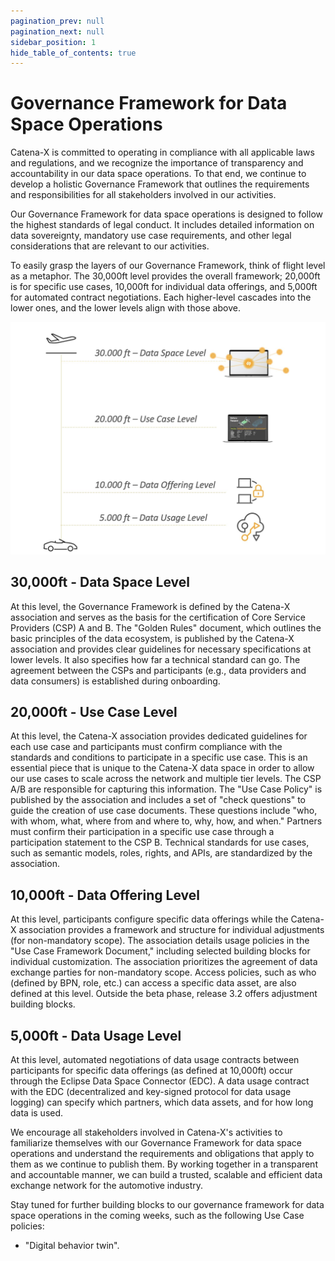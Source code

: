 ```yaml
---
pagination_prev: null
pagination_next: null
sidebar_position: 1
hide_table_of_contents: true
---
```


# Governance Framework for Data Space Operations

Catena-X is committed to operating in compliance with all applicable laws and regulations, and we recognize the importance of transparency and accountability in our data space operations. To that end, we continue to develop a holistic Governance Framework that outlines the requirements and responsibilities for all stakeholders involved in our activities.

Our Governance Framework for data space operations is designed to follow the highest standards of legal conduct. It includes detailed information on data sovereignty, mandatory use case requirements, and other legal considerations that are relevant to our activities.

To easily grasp the layers of our Governance Framework, think of flight level as a metaphor. The 30,000ft level provides the overall framework; 20,000ft is for specific use cases, 10,000ft for individual data offerings, and 5,000ft for automated contract negotiations. Each higher-level cascades into the lower ones, and the lower levels align with those above.

![Governance Framework for Data Space Operations Flight Levels](./assets/csm-flight-levels.png)

## 30,000ft - Data Space Level

At this level, the Governance Framework is defined by the Catena-X association and serves as the basis for the certification of Core Service Providers (CSP) A and B. The "Golden Rules" document, which outlines the basic principles of the data ecosystem, is published by the Catena-X association and provides clear guidelines for necessary specifications at lower levels. It also specifies how far a technical standard can go. The agreement between the CSPs and participants (e.g., data providers and data consumers) is established during onboarding.

## 20,000ft - Use Case Level

At this level, the Catena-X association provides dedicated guidelines for each use case and participants must confirm compliance with the standards and conditions to participate in a specific use case. This is an essential piece that is unique to the Catena-X data space in order to allow our use cases to scale across the network and multiple tier levels. The CSP A/B are responsible for capturing this information. The "Use Case Policy" is published by the association and includes a set of "check questions" to guide the creation of use case documents. These questions include "who, with whom, what, where from and where to, why, how, and when." Partners must confirm their participation in a specific use case through a participation statement to the CSP B. Technical standards for use cases, such as semantic models, roles, rights, and APIs, are standardized by the association.

## 10,000ft - Data Offering Level

At this level, participants configure specific data offerings while the Catena-X association provides a framework and structure for individual adjustments (for non-mandatory scope). The association details usage policies in the "Use Case Framework Document," including selected building blocks for individual customization. The association prioritizes the agreement of data exchange parties for non-mandatory scope. Access policies, such as who (defined by BPN, role, etc.) can access a specific data asset, are also defined at this level. Outside the beta phase, release 3.2 offers adjustment building blocks.

## 5,000ft - Data Usage Level

At this level, automated negotiations of data usage contracts between participants for specific data offerings (as defined at 10,000ft) occur through the Eclipse Data Space Connector (EDC). A data usage contract with the EDC (decentralized and key-signed protocol for data usage logging) can specify which partners, which data assets, and for how long data is used.

We encourage all stakeholders involved in Catena-X's activities to familiarize themselves with our Governance Framework for data space operations and understand the requirements and obligations that apply to them as we continue to publish them. By working together in a transparent and accountable manner, we can build a trusted, scalable and efficient data exchange network for the automotive industry.

Stay tuned for further building blocks to our governance framework for data space operations in the coming weeks, such as the following Use Case policies:

- "Digital behavior twin".
